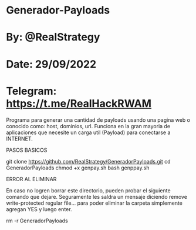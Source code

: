 # Generador-Payloads
# By: @RealStrategy
# Date: 29/09/2022
# Telegram: https://t.me/RealHackRWAM

Programa para generar una cantidad de payloads usando una pagina web o conocido como: host, dominios, url. Funciona en la gran mayoria de aplicaciones que necesite un carga util (Payload) para conectarse a INTERNET. 

PASOS BASICOS 

git clone https://github.com/RealStrategy/GeneradorPayloads.git
cd GeneradorPayloads
chmod +x genpay.sh
bash genppay.sh

ERROR AL ELIMINAR

En caso no logren borrar este directorio, pueden probar el siguiente comando que dejare. Seguramente les saldra un mensaje diciendo remove write-protected regular file... para poder eliminar la carpeta simplemente agregan YES y luego enter.

rm -r GeneradorPayloads 
